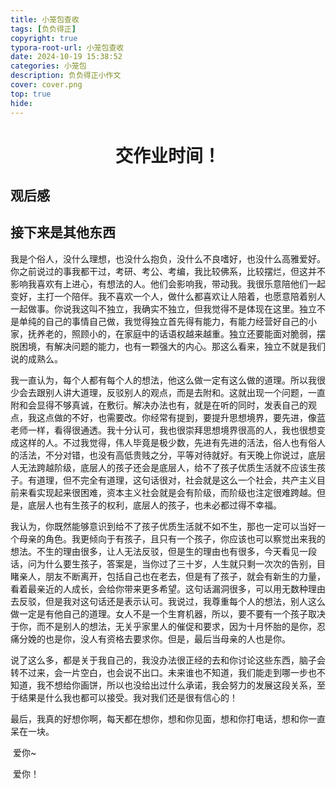 ```yaml
---
title: 小笼包查收
tags: [负负得正]
copyright: true
typora-root-url: 小笼包查收
date: 2024-10-19 15:38:52
categories: 小笼包
description: 负负得正小作文
cover: cover.png
top: true
hide:
---
```


#  <center>交作业时间！</center>

## 观后感	





## 接下来是其他东西

​	我是个俗人，没什么理想，也没什么抱负，没什么不良嗜好，也没什么高雅爱好。你之前说过的事我都干过，考研、考公、考编，我比较佛系，比较摆烂，但这并不影响我喜欢有上进心，有想法的人。他们会影响我，带动我。我很乐意陪他们一起变好，主打一个陪伴。我不喜欢一个人，做什么都喜欢让人陪着，也愿意陪着别人一起做事。你说我这叫不独立，我确实不独立，但我觉得不是体现在这里。独立不是单纯的自己的事情自己做，我觉得独立首先得有能力，有能力经营好自己的小家，抚养老的，照顾小的，在家庭中的话语权越来越重。独立还要能面对脆弱，摆脱困境，有解决问题的能力，也有一颗强大的内心。那这么看来，独立不就是我们说的成熟么。

​	我一直认为，每个人都有每个人的想法，他这么做一定有这么做的道理。所以我很少会去跟别人讲大道理，反驳别人的观点，而是去附和。这就出现一个问题，一直附和会显得不够真诚，在敷衍。解决办法也有，就是在听的同时，发表自己的观点，我这点做的不好，也需要改。你经常有提到，要提升思想境界，要先进，像蓝老师一样，看得很通透。我十分认可，我也很崇拜思想境界很高的人，我也很想变成这样的人。不过我觉得，伟人毕竟是极少数，先进有先进的活法，俗人也有俗人的活法，不分对错，也没有高低贵贱之分，平等对待就好。有天晚上你说过，底层人无法跨越阶级，底层人的孩子还会是底层人，给不了孩子优质生活就不应该生孩子。有道理，但不完全有道理，这句话很对，社会就是这么一个社会，共产主义目前来看实现起来很困难，资本主义社会就是会有阶级，而阶级也注定很难跨越。但是，底层人也有生孩子的权利，底层人的孩子，也未必都过得不幸福。

​	我认为，你既然能够意识到给不了孩子优质生活就不如不生，那也一定可以当好一个母亲的角色。我更倾向于有孩子，且只有一个孩子，你应该也可以察觉出来我的想法。不生的理由很多，让人无法反驳，但是生的理由也有很多，今天看见一段话，问为什么要生孩子，答案是，当你过了三十岁，人生就只剩一次次的告别，目睹亲人，朋友不断离开，包括自己也在老去，但是有了孩子，就会有新生的力量，看着最亲近的人成长，会给你带来更多希望。这句话漏洞很多，可以用无数种理由去反驳，但是我对这句话还是表示认可。我说过，我尊重每个人的想法，别人这么做一定是有他自己的道理。女人不是一个生育机器，所以，要不要有一个孩子取决于你，而不是别人的想法，无关乎家里人的催促和要求，因为十月怀胎的是你，忍痛分娩的也是你，没人有资格去要求你。但是，最后当母亲的人也是你。

​	说了这么多，都是关于我自己的，我没办法很正经的去和你讨论这些东西，脑子会转不过来，会一片空白，也会说不出口。未来谁也不知道，我们能走到哪一步也不知道，我不想给你画饼，所以也没给出过什么承诺，我会努力的发展这段关系，至于结果是什么我也都可以接受。我对我们还是很有信心的！

​	最后，我真的好想你啊，每天都在想你，想和你见面，想和你打电话，想和你一直呆在一块。

​	爱你~

​	爱你！
